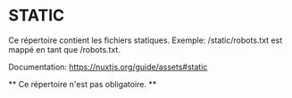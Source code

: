 # STATIC

Ce répertoire contient les fichiers statiques.
Exemple: /static/robots.txt est mappé en tant que /robots.txt.

Documentation:
https://nuxtjs.org/guide/assets#static

** Ce répertoire n'est pas obligatoire. **
